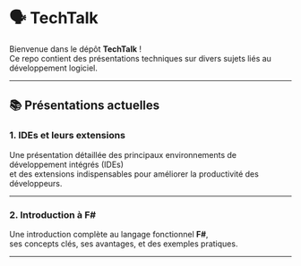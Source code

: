# 🗣️ TechTalk

Bienvenue dans le dépôt **TechTalk** !  
Ce repo contient des présentations techniques sur divers sujets liés au développement logiciel.

---

## 📚 Présentations actuelles

### 1. IDEs et leurs extensions

Une présentation détaillée des principaux environnements de développement intégrés (IDEs)  
et des extensions indispensables pour améliorer la productivité des développeurs.

---

### 2. Introduction à F#

Une introduction complète au langage fonctionnel **F#**,  
ses concepts clés, ses avantages, et des exemples pratiques.

---
